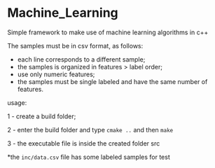 # Machine_Learning

Simple framework to make use of machine learning algorithms in c++

The samples must be in csv format, as follows:
 - each line corresponds to a different sample;
 - the samples is organized in features > label order;
 - use only numeric features;
 - the samples must be single labeled and have the same number of features.

usage:

1 - create a build folder;

2 - enter the build folder and type `cmake ..` and then `make`

3 - the executable file is inside the created folder src

*the `inc/data.csv` file has some labeled samples for test
